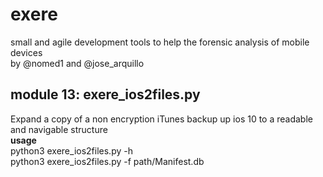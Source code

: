 # exere
small and agile development tools to help the forensic analysis of mobile devices  
by @nomed1 and @jose_arquillo

## module 13: exere_ios2files.py
Expand a copy of a non encryption iTunes backup up ios 10 to a readable and navigable structure  
**usage**  
python3 exere_ios2files.py -h  
python3 exere_ios2files.py -f path/Manifest.db  



